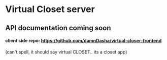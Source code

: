 # Virtual Closet server

## API documentation coming soon

#### client side repo: https://github.com/damnDasha/virtual-closer-frontend

(can't spell, it should say virtual CLOSET.. its a closet app)
